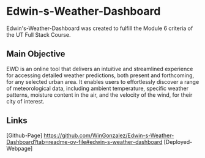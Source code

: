 # Edwin-s-Weather-Dashboard
Edwin's-Weather-Dashboard was created to fulfill the Module 6 criteria of the UT Full Stack Course. 




## Main Objective 
EWD is an online tool that delivers an intuitive and streamlined experience for accessing detailed weather predictions, both present and forthcoming, for any selected urban area. It enables users to effortlessly discover a range of meteorological data, including ambient temperature, specific weather patterns, moisture content in the air, and the velocity of the wind, for their city of interest.

## Links 
[Github-Page]
https://github.com/WinGonzalez/Edwin-s-Weather-Dashboard?tab=readme-ov-file#edwin-s-weather-dashboard 
[Deployed-Webpage]
